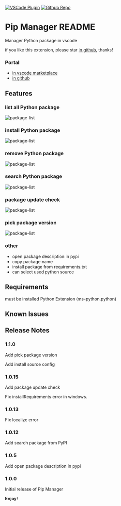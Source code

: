 [github-shield]: https://img.shields.io/github/stars/slightc/pip-manager?style=social
[github-url]: https://github.com/slightc/pip-manager
[vscode-shield]: https://img.shields.io/visual-studio-marketplace/i/slightc.pip-manager?logo=visual-studio-code&style=social
[vscode-url]: https://marketplace.visualstudio.com/items?itemName=slightc.pip-manager

[![VSCode Plugin][vscode-shield]][vscode-url]
[![Github Repo][github-shield]][github-url]

# Pip Manager README

Manager Python package in vscode

if you like this extension, please star [in github](https://github.com/slightc/pip-manager), thanks!

### Portal
* [in vscode marketplace](https://marketplace.visualstudio.com/items?itemName=slightc.pip-manager)
* [in github](https://github.com/slightc/pip-manager)

## Features

### list all Python package
![package-list](https://gitee.com/slightc/pip-manager/raw/main/doc/img/package-list.png)

### install Python package
![package-list](https://gitee.com/slightc/pip-manager/raw/main/doc/img/package-add.png)

### remove Python package
![package-list](https://gitee.com/slightc/pip-manager/raw/main/doc/img/package-remove.png)

### search Python package
![package-list](https://gitee.com/slightc/pip-manager/raw/main/doc/img/package-search.png)

### package update check
![package-list](https://gitee.com/slightc/pip-manager/raw/main/doc/img/package-update.png)

### pick package version
![package-list](https://gitee.com/slightc/pip-manager/raw/main/doc/img/package-pick-version.png)

### other
* open package description in pypi
* copy package name
* install package from requirements.txt
* can select used python source


## Requirements

must be installed Python Extension (ms-python.python)

## Known Issues

## Release Notes

### 1.1.0

Add pick package version

Add install source config

### 1.0.15

Add package update check

Fix installRequirements error in windows.

### 1.0.13

Fix localize error

### 1.0.12

Add search package from PyPI

### 1.0.5

Add open package description in pypi
### 1.0.0

Initial release of Pip Manager


**Enjoy!**
